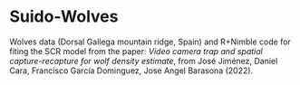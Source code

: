 # Suido-Wolves

Wolves data (Dorsal Gallega mountain ridge, Spain) and R+Nimble code for fiting the SCR model from the paper: _Video camera trap and spatial capture-recapture for wolf density estimate_, from José Jiménez, Daniel Cara, Francisco García Dominguez, Jose Angel Barasona (2022). 
